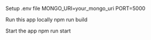 Setup .env file
MONGO_URI=your_mongo_uri
PORT=5000


Run this app locally
npm run build



Start the app
npm run start
